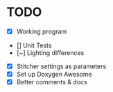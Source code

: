 # TODO

+ [X] Working program
+ [] Unit Tests
+ [~] Lighting differences
+ [X] Stitcher settings as parameters
+ [X] Set up Doxygen Awesome
+ [X] Better comments & docs
